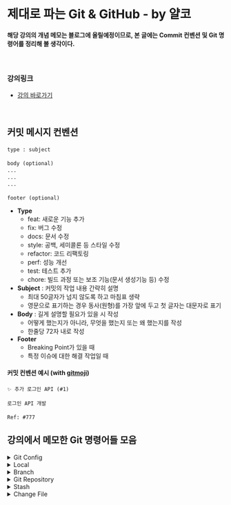 # 제대로 파는 Git & GitHub - by 얄코

#### 해당 강의의 개념 메모는 블로그에 올릴예정이므로, 본 글에는 Commit 컨벤션 및 Git 명령어를 정리해 볼 생각이다.


<br>


### 강의링크

- [강의 바로가기](https://www.inflearn.com/course/%EC%A0%9C%EB%8C%80%EB%A1%9C-%ED%8C%8C%EB%8A%94-%EA%B9%83)


<br>


## 커밋 메시지 컨벤션
```
type : subject

body (optional)
...
...
...

footer (optional)
```
- **Type**
  - feat: 새로운 기능 추가
  - fix: 버그 수정
  - docs:	문서 수정
  - style:	공백, 세미콜론 등 스타일 수정
  - refactor:	코드 리팩토링
  - perf:	성능 개선
  - test:	테스트 추가
  - chore:	빌드 과정 또는 보조 기능(문서 생성기능 등) 수정
- **Subject** : 커밋의 작업 내용 간략히 설명
  -  최대 50글자가 넘지 않도록 하고 마침표 생략
  -  영문으로 표기하는 경우 동사(원형)를 가장 앞에 두고 첫 글자는 대문자로 표기
- **Body** : 길게 설명할 필요가 있을 시 작성
  - 어떻게 했는지가 아니라, 무엇을 했는지 또는 왜 했는지를 작성
  - 한줄당 72자 내로 작성
- **Footer**
  -  Breaking Point가 있을 때
  -  특정 이슈에 대한 해결 작업일 때

#### 커밋 컨벤션 예시 (with [gitmoji](https://gitmoji.dev/))
```
✨ 추가 로그인 API (#1)

로그인 API 개발

Ref: #777
```

## 강의에서 메모한 Git 명령어들 모음

<details>
<summary>Git Config</summary>
<div markdown="1">       

  - 현재 모든 설정값 보기
      - ```git config (global) —list```
      - j : ↓  ,  k : ↑
  - 전역 이름 설정
      - ```git config --global user.name "이름"```
  - 전역 이름 확인
      - ```git config --global user.name```
  - 전역 이메일 설정
      - ```git config --global user.email "이메일"```
  - 전역 이메일 확인
      - ```git config --global user.email```

> #### ⭐ 전역 설정이 아닌 해당 워크스페이스 설정일 시 --global 을 제외하면 됨 ⭐


  - 기본 브랜치명 변경
      - ```git config --global init.defaultBranch main```

  - 줄바꿈 호환 문제 해결 (윈도우: true / 맥: input)
      - ```git config --global core.autocrlf true```
  
  - pull 기본 전략 선택 (merge or rebase)
      - ```git config pull.rebase false``` → merge 방식
      - ```git config pull.rebase true``` → rebase 방식

  - Git 단축키 설정
      - ```git config --global alias.(지정할 단축키) “명령어”```
      - ex) git config --global alias.cam “commit -am”
  
  - push 시 로컬과 동일한 브랜치명 설정
    - ```git config --global push.default current```

</div>
</details>


<details>
<summary>Local</summary>
<div markdown="1">
  
- 워크스페이스에 git 세팅
    - ```git init```
- stage에 올리기
    - ```git add {파일명}```
- 모든 파일 stage에 올리기
    - ```git add .```
- commit
    - 일반 커밋
        - vi 모드 → 메시지 입력후 종료(:wq!) 시 커밋진행
        - [IntelliJ vi 모드 입력 닫기(esc) 안될 시 설정방법](https://sw-architect.tistory.com/20)
    - 커밋메시지 입력과 동시에 커밋
        - ```git commit -m {”커밋메시지”}```
    - add+commit (untracked 파일이 없을 시)
        - ```git commit -am {“메시지”}```
    - 커밋메시지 변경
      - ```git commit --amend -m 'Add members to Panthers and Pumas'```
- git 상태 확인
    - ```git status```
- git 상태 자세히 확인
    - ```git diff```
    - 터미널 창이 충분하지 않을 경우 읽기모드로 들어감
        
        
        | 작업 | Vi 명령어 | 상세 |
        | --- | --- | --- |
        | 위로 스크롤 | k | git log등에서 내역이 길 때 사용 |
        | 아래로 스크롤 | j | git log등에서 내역이 길 때 사용 |
        | 끄기 | :q | :가 입력되어 있으므로 q만 눌러도 됨|

</div>
</details>


<details>
<summary>Branch</summary>
<div markdown="1">       

 - 브랜치 생성
    - ```git branch {브랜치명}```
- 브랜치 목록 확인
    - ```git branch```
- 브랜치 이동
    - ```git switch {브랜치명}```
    - ```git checkout {브랜치명}```
        - git 2.23 버전부터 checkout이 분리됨
        1. switch
        2. restore
- 브랜치 생성과 동시에 이동
    - ```git switch -c {브랜치명}```
    - ```git checkout -b {브랜치명}```
- 브랜치 삭제
    - ```git branch -d {브랜치명}```
- 브랜치명 변경
    - ```git branch -m {기존 브랜치명} {새 브랜치명}```
- 브랜치 합치기
    - merge
        - ```git merge {합쳐질 브랜치명}```
    - merge 중단
        - ```git merge --abort```
    - rebase
        1. ```git switch {합쳐질 브랜치명}```
        2. ```git rebase {합칠 브랜치명}```
        3. ```git merge {합친 브랜치명}```
        합친 브랜치의 헤드를 merge를 통하여 가지 끝까지로 이동
    - rebase 중단
        - ```git rebase --abort```
    - 충돌 한건 수정 후 stage에 올리고 계속 진행
        - ```git rebase --continue ```
- 로컬에 동일한 이름의 브랜치를 생성, 연결하여 switch
    - ```git switch -t origin/{브랜치명}```
- 원격 브랜치 삭제
    - ```git push {원격이름} --delete {원격의 브랜치명}```
 
</div>
</details>


<details>
<summary>Git Repository</summary>
<div markdown="1">       

- git 원격 저장소 추가
    - ```git remote add origin {원격 저장소 주소}```
- 기본 브랜치명을 main으로 변경
    - ```git branch -M main```
- 원격에 push
    - ```git push -u origin main```
    - -u : 현재 브랜치와 명시된 원격 브랜치를 default로 연결
- 원격 저장소에 commit 내역 밀어올리기
    - ```git push```
- 원격의 commit 내역 당겨오기
    - ```git pull```
- push 할 시 pull 하는 두가지 방법
    - merge 방식
        - ```git pull --no-rebase```
    - rebase 방식
        - ```git pull --rebase```
    - pull이 완료된 후 push 진행
- 로컬의 commit 내역으로 강제 push
    - ```git push --force```
- 원격의 변경사항 업데이트
    - ```git fetch```

</div>
</details>


<details>
<summary>Stash</summary>
<div markdown="1">       

  - 변경사항 보관
    - ```git stash```
  - 변경사항 적용
    - pop : apply + drop
    - ```git stash pop```
  - 변경사항 일부 보관
    - ```git stash -p```
  - 메시지와 함께 보관
    - ```git stash -m '스태시 테스트'```
  - 스태시 목록 보기
    - ```git stash list```

</div>
</details>


<details>
<summary>Change File</summary>
<div markdown="1">       

![img.png](images/1.png)
  
  - Working directory 내의 특정 파일 복구
    - ```git restore {파일명}```
  - Working directory 내 모든 파일 복구
    - ```git restore . ```
  - 변경상태를 스테이지에서 워킹 디렉토리로 돌려놓기
    - Stage -> unStage
    - ```git restore --staged {파일명}```
  - 파일을 특정 커밋 상태로 되돌리기
    - ```git restore --source={헤드 또는 커밋해시} {파일명}```
  
  - Reset
    - Local Repository → Staging area
        - ```git reset --soft```
    - Local Repository → Working directory (default)
        - ```git reset```
        - ```git reset --mixed```
    - 수정사항 완전히 삭제
        - ```git reset --hard```
- Revert
    - default
        - ```git revert {되돌릴 커밋해시}```
    - commit 하지 않고 revert
        - ```git revert --no-commit {되돌릴 커밋해시}```


</div>
</details>
